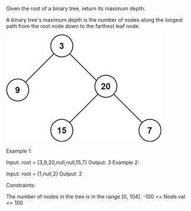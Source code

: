 Given the root of a binary tree, return its maximum depth.

A binary tree's maximum depth is the number of nodes along the longest path from the root node down to the farthest leaf node.

![img.png](img.png)

Example 1:


Input: root = [3,9,20,null,null,15,7]
Output: 3
Example 2:

Input: root = [1,null,2]
Output: 2


Constraints:

The number of nodes in the tree is in the range [0, 104].
-100 <= Node.val <= 100